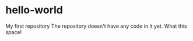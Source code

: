 # hello-world
My first repository
The repository doesn't have any code in it yet.  What this space!
